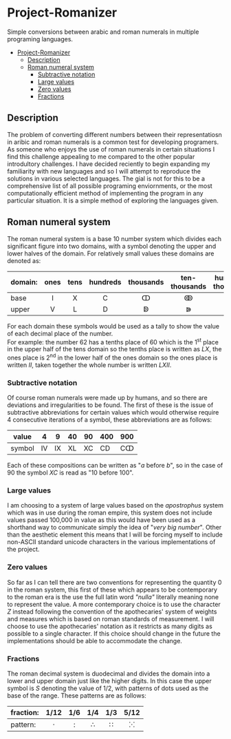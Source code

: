 # Project-Romanizer
Simple conversions between arabic and roman numerals in multiple programing languages.

- [Project-Romanizer](#project-romanizer)
  - [Description](#description)
  - [Roman numeral system](#roman-numeral-system)
    - [Subtractive notation](#subtractive-notation)
    - [Large values](#large-values)
    - [Zero values](#zero-values)
    - [Fractions](#fractions)

## Description
The problem of converting different numbers between their representatiosn in aribic and roman numerals is a common test for developing programers. As someone who enjoys the use of roman numerals in certain situations I find this challenge appealing to me compared to the other popular introdultory challenges. I have decided reciently to begin expanding my familiarity with new languages and so I will attempt to reproduce the solutions in various selected languages. The gial is not for this to be a comprehensive list of all possible programing enviornments, or the most computationally efficient method of implementing the program in any particular situation. It is a simple method of exploring the languages given.

## Roman numeral system
The roman numeral system is a base 10 number system which divides each significant figure into two domains, with a symbol denoting the upper and lower halves of the domain. For relatively small values these domains are denoted as:

|domain: | ones | tens | hundreds | thousands | ten-thousands | hundred-thousands |
|--------|:----:|:----:|:--------:|:---------:|:-------------:|:-----------------:|
|base    |  I   |  X   |    C     |    ↀ     |       ↂ      |        ↈ         |
|upper   |  V   |  L   |    D     |    ↁ     |        ↇ       |                   |

For each domain these symbols would be used as a tally to show the value of each decimal place of the number.
</br>
For example: the number 62 has a tenths place of 60 which is the 1<sup>st</sup> place in the upper half of the tens domain so the tenths place is written as *LX*, the ones place is 2<sup>nd</sup> in the lower half of the ones domain so the ones place is written *II*, taken together the whole number is written *LXII*.

### Subtractive notation
Of course roman numerals were made up by humans, and so there are deviations and irregularities to be found. The first of these is the issue of subtractive abbreviations for certain values which would otherwise require 4 consecutive iterations of a symbol, these abbreviations are as follows:

| value  | 4  | 9  | 40 | 90  | 400 | 900 |
|--------|----|----|----|-----|-----|-----|
| symbol | IV | IX | XL | XC  | CD  | Cↀ |

Each of these compositions can be written as "*a* before *b*", so in the case of 90 the symbol *XC* is read as "10 before 100".

### Large values
I am choosing to a system of large values based on the *apostrophus* system which was in use during the roman empire, this system does not include values passed 100,000 in value as this would have been used as a shorthand way to communicate simply the idea of "*very big number*". Other than the aesthetic element this means that I will be forcing myself to include non-ASCII standard unicode characters in the various implementations of the project.

### Zero values
So far as I can tell there are two conventions for representing the quantity 0 in the roman system, this first of these which appears to be contemporary to the roman era is the use the full latin word *"nulla"* literally meaning none to represent the value. A more contemporary choice is to use the character *Z* instead following the convention of the apothecaries' system of weights and measures which is based on roman standards of measurement. I will choose to use the apothecaries' notation as it restricts as many digits as possible to a single character. If this choice should change in the future the implementations should be able to accommodate the change.

### Fractions
The roman decimal system is duodecimal and divides the domain into a lower and upper domain just like the higher digits. In this case the upper symbol is *S* denoting the value of 1/2, with patterns of dots used as the base of the range. These patterns are as follows:

| fraction: | 1/12 | 1/6 | 1/4 | 1/3 | 5/12 |
|-----------|:----:|:---:|:---:|:---:|:----:|
| pattern:  |  ·   |  :  |  ∴  |  ∷  |  ⁙   |
